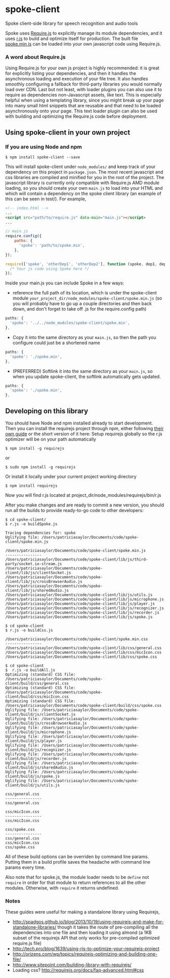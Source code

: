 # spoke-client
Spoke client-side library for speech recognition and audio tools

Spoke uses [Require.js](http://requirejs.org/) to explicitly manage its module dependencies, and it uses [r.js](https://github.com/jrburke/r.js) to build and optimize itself for production.
The built file [spoke.min.js](./spoke.min.js) can be loaded into your own javascript code using Require.js. 

### A word about Require.js
Using Require.js for your own js project is highly recommended: it is great for explicitly listing your dependencies, and then it handles the asynchronous loading and execution of your file tree. It also handles smoothly configuring a fallback for third-party libraries you would normally load over CDN. Last but not least, with loader plugins you can also use it to require as dependencies non-Javascript assets, like text. This is especially helpful when using a templating library, since you might break up your page into many small html snippets that are reusable and that need to be loaded asynchronously onto your page. This text loader plugin can also be used with building and optimizing the Require.js code before deployment.

## Using spoke-client in your own project
### If you are using Node and npm
```
$ npm install spoke-client --save
```
This will install spoke-client under `node_modules/` and keep track of your dependency on this project in `package.json`.
The most recent javascript and css libraries are compiled and minified for you in the root of the project. The javascript library is currently only compatible with Require.js AMD module loading, so you should create your own `main.js` to load into your HTML and which will contain a dependency on the spoke client library (an example of this can be seen in test/). For example,
```html
<!-- index.html -->
...
<script src="path/to/require.js" data-main="main.js"></script>
...
```
```javascript
// main.js
require.config({
    paths: {
      'spoke': 'path/to/spoke.min',
    },
});

require(['spoke', 'otherDep1', 'otherDep2'], function (spoke, dep1, dep2) {
  /* Your js code using Spoke here */
});
```
Inside your main.js you can include Spoke in a few ways:

* reference the full path of its location, which is under the spoke-client module `your_project_dir/node_modules/spoke-client/spoke.min.js` (so you will probably have to go up a couple directories and then back down, and don't forget to take off .js for the require.config path)
```javascript
paths: {
  'spoke': '../../node_modules/spoke-client/spoke.min',
},
```
* Copy it into the same directory as your `main.js`, so then the path you configure could just be a shortened name
```javascript
paths: {
  'spoke': './spoke.min',
},
```
* (PREFERRED) Softlink it into the same directory as your `main.js`, so when you update spoke-client, the softlink automatically gets updated.
```javascript
paths: {
  'spoke': './spoke.min',
},
```

## Developing on this library
You should have Node and npm installed already to start development. Then you can install the requirejs project through npm, either following [their own guide](http://requirejs.org/docs/optimization.html) or the short version of it here:
Setup requirejs globally so the r.js optimizer will be on your path automatically
```
$ npm install -g requirejs
```
or
```
$ sudo npm install -g requirejs
```
Or install it locally under your current project working directory
```
$ npm install requirejs
```
Now you will find r.js located at project_dir/node_modules/requirejs/bin/r.js

After you make changes and are ready to commit a new version, you should run all the builds to provide ready-to-go code to other developers:
```
$ cd spoke-client/
$ r.js -o buildSpoke.js 

Tracing dependencies for: spoke
Uglifying file: /Users/patriciasaylor/Documents/code/spoke-client/spoke.min.js

/Users/patriciasaylor/Documents/code/spoke-client/spoke.min.js
----------------
/Users/patriciasaylor/Documents/code/spoke-client/lib/js/third-party/socket.io-stream.js
/Users/patriciasaylor/Documents/code/spoke-client/lib/js/clientSocket.js
/Users/patriciasaylor/Documents/code/spoke-client/lib/js/crossBrowserAudio.js
/Users/patriciasaylor/Documents/code/spoke-client/lib/js/sharedAudio.js
/Users/patriciasaylor/Documents/code/spoke-client/lib/js/utils.js
/Users/patriciasaylor/Documents/code/spoke-client/lib/js/microphone.js
/Users/patriciasaylor/Documents/code/spoke-client/lib/js/player.js
/Users/patriciasaylor/Documents/code/spoke-client/lib/js/recognizer.js
/Users/patriciasaylor/Documents/code/spoke-client/lib/js/recorder.js
/Users/patriciasaylor/Documents/code/spoke-client/lib/js/spoke.js
```
```
$ cd spoke-client
$ r.js -o buildCss.js

/Users/patriciasaylor/Documents/code/spoke-client/spoke.min.css
----------------
/Users/patriciasaylor/Documents/code/spoke-client/lib/css/general.css
/Users/patriciasaylor/Documents/code/spoke-client/lib/css/micIcon.css
/Users/patriciasaylor/Documents/code/spoke-client/lib/css/spoke.css
```
```
$ cd spoke-client
$  r.js -o buildAll.js 
Optimizing (standard) CSS file: /Users/patriciasaylor/Documents/code/spoke-client/build/css/general.css
Optimizing (standard) CSS file: /Users/patriciasaylor/Documents/code/spoke-client/build/css/micIcon.css
Optimizing (standard) CSS file: /Users/patriciasaylor/Documents/code/spoke-client/build/css/spoke.css
Uglifying file: /Users/patriciasaylor/Documents/code/spoke-client/build/js/clientSocket.js
Uglifying file: /Users/patriciasaylor/Documents/code/spoke-client/build/js/crossBrowserAudio.js
Uglifying file: /Users/patriciasaylor/Documents/code/spoke-client/build/js/microphone.js
Uglifying file: /Users/patriciasaylor/Documents/code/spoke-client/build/js/player.js
Uglifying file: /Users/patriciasaylor/Documents/code/spoke-client/build/js/recognizer.js
Uglifying file: /Users/patriciasaylor/Documents/code/spoke-client/build/js/recorder.js
Uglifying file: /Users/patriciasaylor/Documents/code/spoke-client/build/js/sharedAudio.js
Uglifying file: /Users/patriciasaylor/Documents/code/spoke-client/build/js/spoke.js
Uglifying file: /Users/patriciasaylor/Documents/code/spoke-client/build/js/utils.js

css/general.css
----------------
css/general.css

css/micIcon.css
----------------
css/micIcon.css

css/spoke.css
----------------
css/general.css
css/micIcon.css
css/spoke.css
```

All of these build options can be overriden by command line params. Putting them in a build profile saves the headache with command line params every time. 

Also note that for spoke.js, the module loader needs to be `define` not `require` in order for that module to return references to all the other modules. Otherwise, with `require` it returns undefined.

### Notes
These guides were useful for making a standalone library using Requirejs,
* http://spadgos.github.io/blog/2013/10/19/using-requirejs-and-make-for-standalone-libraries/
though it takes the route of pre-compiling all the dependencies into one file
and then loading it using almond (a 1KB subset of the requirejs API that only
works for pre-compiled optimized require.js file)
* http://tech.pro/blog/1639/using-rjs-to-optimize-your-requirejs-project
* http://orizens.com/wp/topics/requirejs-optimizing-and-building-one-file/
* http://www.sitepoint.com/building-library-with-requirejs/
* Loading css? http://requirejs.org/docs/faq-advanced.html#css


